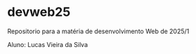 # devweb25
Repositorio para a matéria de desenvolvimento Web de 2025/1

Aluno: Lucas Vieira da Silva
